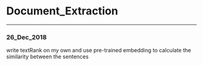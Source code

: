 # Document_Extraction

------------
### 26_Dec_2018

write textRank on my own and use pre-trained embedding to calculate the similarity between the sentences